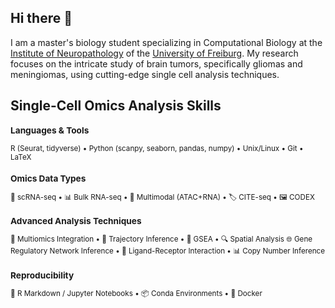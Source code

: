 ## Hi there 👋
I am a master's biology student specializing in Computational Biology at the [Institute of Neuropathology](https://www.uniklinik-freiburg.de/neuropathology.html) of the [University of Freiburg](https://uni-freiburg.de/en/). My research focuses on the intricate study of brain tumors, specifically gliomas and meningiomas, using cutting-edge single cell analysis techniques. 
## Single-Cell Omics Analysis Skills
<small>

### Languages & Tools
R (Seurat, tidyverse) • Python (scanpy, seaborn, pandas, numpy) • Unix/Linux • Git • LaTeX

### Omics Data Types
🧬 scRNA-seq • 📊 Bulk RNA-seq • 🔗 Multimodal (ATAC+RNA) • 🏷️ CITE-seq • 🖼️ CODEX

### Advanced Analysis Techniques
🔗 Multiomics Integration • 🧭 Trajectory Inference • 🧮 GSEA • 🔍 Spatial Analysis
🌐 Gene Regulatory Network Inference • 🧩 Ligand-Receptor Interaction • 📊 Copy Number Inference


### Reproducibility
📓 R Markdown / Jupyter Notebooks • 📦 Conda Environments • 🐳 Docker

<small>
<!--
**niklasbinder/niklasbinder** is a ✨ _special_ ✨ repository because its `README.md` (this file) appears on your GitHub profile.

Here are some ideas to get you started:

- 🔭 I’m currently working on ...
- 🌱 I’m currently learning ...
- 👯 I’m looking to collaborate on ...
- 🤔 I’m looking for help with ...
- 💬 Ask me about ...
- 📫 How to reach me: ...
- 😄 Pronouns: ...
- ⚡ Fun fact: ...
-->
